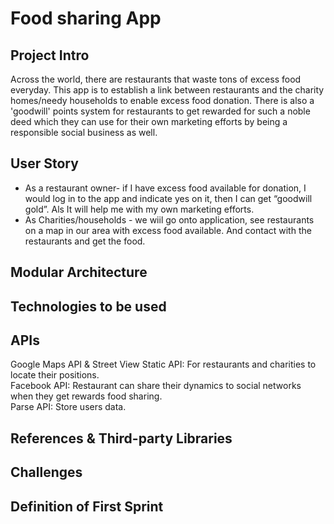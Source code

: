 # Food sharing App
## Project Intro
Across the world, there are restaurants that waste tons of excess food everyday. This app is to establish a link between restaurants and the charity homes/needy households to enable excess food donation. There is also a 'goodwill' points system for restaurants to get rewarded for such a noble deed which they can use for their own marketing efforts by being a responsible social business as well.

## User Story
* As a restaurant owner- if I have excess food available for donation, I would log in to the app and indicate yes on it, then I can get “goodwill gold”. Als It will help me with my own marketing efforts.
* As Charities/households - we wiil go onto application, see restaurants on a map in our area with excess food available. And contact with the restaurants and get the food.

## Modular Architecture  

## Technologies to be used

## APIs
Google Maps API & Street View Static API: For restaurants and charities to locate their positions.    
Facebook API: Restaurant can share their dynamics to social networks when they get rewards food sharing.  
Parse API: Store users data.
## References & Third-party Libraries

## Challenges

## Definition of First Sprint
